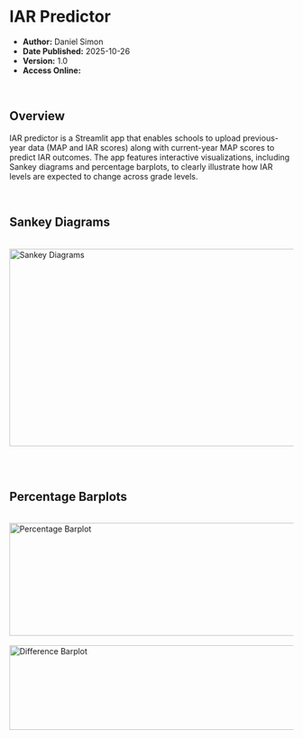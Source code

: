 # IAR Predictor

- **Author:** Daniel Simon
- **Date Published:** 2025-10-26
- **Version:** 1.0
- **Access Online:** []()

<br>

## Overview

IAR predictor is a Streamlit app that enables schools to upload previous-year data (MAP and IAR scores) along with current-year MAP scores to predict IAR outcomes. The app features interactive visualizations, including Sankey diagrams and percentage barplots, to clearly illustrate how IAR levels are expected to change across grade levels.

<br>

## Sankey Diagrams

<br>
<img width="547" height="350" alt="Sankey Diagrams" src="https://github.com/user-attachments/assets/d18e8ebd-5a3f-4f66-85e3-4dc457593a13" />

<br><br>

## Percentage Barplots

<br>
<img width="547" height="200" alt="Percentage Barplot" src="https://github.com/user-attachments/assets/88fc950f-ae93-4636-af22-1829ece511db" />
<br><br>
<img width="547" height="150" alt="Difference Barplot" src="https://github.com/user-attachments/assets/7d0db54f-422b-44e7-8ed9-7a48520332c0" />
